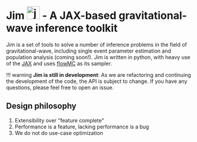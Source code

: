 # Jim <img src="https://user-images.githubusercontent.com/4642979/218163532-1c8a58e5-6f36-42de-96d3-f245eee93cf8.png" alt="jim" width="35"/> - A JAX-based gravitational-wave inference toolkit

Jim is a set of tools to solve a number of inference problems in the field of gravitational-wave, including single event parameter estimation and population analysis (coming soon!). Jim is written in python, with heavy use of the [JAX](https://github.com/google/jax) and uses [flowMC](https://github.com/kazewong/flowMC) as its sampler. 

!!! warning
    **Jim is still in development**: As we are refactoring and continuing the development of the code, the API is subject to change. If you have any questions, please feel free to open an issue.



## Design philosophy

1. Extensibility over "feature complete"
2. Performance is a feature, lacking performance is a bug
3. We do not do use-case optimization

#